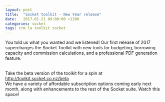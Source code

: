 ```yaml
---
layout: post
title:  "Socket toolkit - New Year release"
date:   2017-01-21 09:00:00 +1200
categories: socket
tags: crm la toolkit socket
---
```

You told us what you wanted and we listened! Our first release of 2017 supercharges the Socket Toolkit with new tools for budgeting, borrowing capacity and commission calculations, and a professional PDF generation feature.

<br>
Take the beta version of the toolkit for a spin at <a href='http://toolkit.socket.co.nz/beta'>http://toolkit.socket.co.nz/beta</a>

<br>
We have a variety of affordable subscription options coming early next month, along with enhancements to the rest of the Socket suite. Watch this space!
